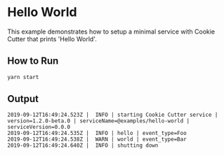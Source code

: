 # Hello World

This example demonstrates how to setup a minimal service with Cookie Cutter that prints 'Hello World'.

## How to Run

```bash
yarn start
```

## Output

```
2019-09-12T16:49:24.523Z |  INFO | starting Cookie Cutter service | version=1.2.0-beta.0 | serviceName=@examples/hello-world | serviceVersion=0.0.0
2019-09-12T16:49:24.535Z |  INFO | hello | event_type=Foo
2019-09-12T16:49:24.538Z |  WARN | world | event_type=Bar
2019-09-12T16:49:24.640Z |  INFO | shutting down
```
